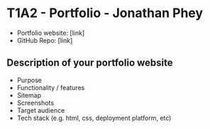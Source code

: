 # T1A2 - Portfolio - Jonathan Phey

- Portfolio website: [link]
- GitHub Repo: [link]

## Description of your portfolio website

- Purpose
- Functionality / features
- Sitemap
- Screenshots
- Target audience
- Tech stack (e.g. html, css, deployment platform, etc)